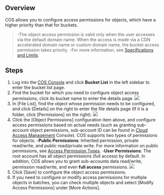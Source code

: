 ## Overview
COS allows you to configure access permissions for objects, which have a higher priority than that for buckets.

>
>-The object access permission is valid only when the user accesses via the default domain name. When the access is made via a CDN accelerated domain name or custom domain name, the bucket access permission takes priority.
>-For more information, see [Specifications and Limits](https://cloud.tencent.com/document/product/436/14518).

## Steps




1. Log into the [COS Console](https://console.cloud.tencent.com/cos5) and click **Bucket List** in the left sidebar to enter the bucket list page.
2. Find the bucket for which you need to configure object access permissions, click its bucket name to enter the details page.
![](https://main.qcloudimg.com/raw/156823c7ad23708feb85f5d682c61d50.png)
3. In [File List], find the object whose permission needs to be configured, and click [Details] on the right to enter the file details page (If it is a folder, click [Permissions] on the right).
![](https://main.qcloudimg.com/raw/6065855393a30c809d60b4d0027628a6.png)
4. Click the [Object Permissions] configuration item above, and configure access permissions based on actual needs (such as granting sub-account object permissions, sub-account ID can be found in [Cloud Access Management](https://console.cloud.tencent.com/cam) Console). COS supports two types of permissions for objects:
 -**Public Permissions**: Inherited permission, private read/write, and public read/private write. For more information on public permissions, see [Access Permission Types](https://intl.cloud.tencent.com/document/product/436/13324).
 -**User Permissions**: The root account has all object permissions (full access) by default. In addition, COS allows you to grant sub-accounts data read/write, permission read/write, and even **full access** permissions.
![](https://main.qcloudimg.com/raw/c9565ab1d2378ce672a301843bf3b072.png)
5. Click [Save] to configure the object access permissions.
6. If you need to configure or modify access permissions for multiple objects in batches, you can check multiple objects and select [Modify Access Permissions] under [More Actions].

